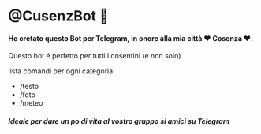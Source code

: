 # @CusenzBot 🤖
#### Ho cretato questo Bot per Telegram, in onore alla mia città ❤ Cosenza ❤.

Questo bot é perfetto per tutti i cosentini (e non solo)

lista comandi per ogni categoria:
- /testo
- /foto
- /meteo

##### Ideale per dare un po di vita al vostro gruppo si amici su Telegram
